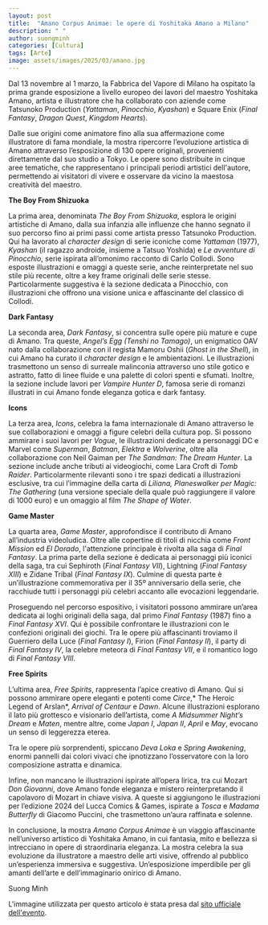 ```yaml
---
layout: post
title:  "Amano Corpus Animae: le opere di Yoshitaka Amano a Milano"
description: " "
author: suongminh
categories: [Cultura]
tags: [Arte]
image: assets/images/2025/03/amano.jpg
---
```

Dal 13 novembre al 1 marzo, la Fabbrica del Vapore di Milano ha ospitato la prima grande esposizione a livello europeo dei lavori del maestro Yoshitaka Amano, artista e illustratore che ha collaborato con aziende come Tatsunoko Production (*Yattaman*, *Pinocchio*, *Kyashan*) e Square Enix (*Final Fantasy*, *Dragon Quest*, *Kingdom Hearts*).

Dalle sue origini come animatore fino alla sua affermazione come illustratore di fama mondiale, la mostra ripercorre l’evoluzione artistica di Amano attraverso l’esposizione di 130 opere originali, provenienti direttamente dal suo studio a Tokyo. Le opere sono distribuite in cinque aree tematiche, che rappresentano i principali periodi artistici dell'autore, permettendo ai visitatori di vivere e osservare da vicino la maestosa creatività del maestro.

**The Boy From Shizuoka**

La prima area, denominata *The Boy From Shizuoka*, esplora le origini artistiche di Amano, dalla sua infanzia alle influenze che hanno segnato il suo percorso fino ai primi passi come artista presso Tatsunoko Production. Qui ha lavorato al *character design* di serie iconiche come *Yattaman* (1977), *Kyashan* (il ragazzo androide, insieme a Tatsuo Yoshida) e *Le avventure di Pinocchio*, serie ispirata all’omonimo racconto di Carlo Collodi. Sono esposte illustrazioni e omaggi a queste serie, anche reinterpretate nel suo stile più recente, oltre a key frame originali delle serie stesse. Particolarmente suggestiva è la sezione dedicata a Pinocchio, con illustrazioni che offrono una visione unica e affascinante del classico di Collodi.

**Dark Fantasy**

La seconda area, *Dark Fantasy*, si concentra sulle opere più mature e cupe di Amano. Tra queste, *Angel’s Egg (Tenshi no Tamago)*, un enigmatico OAV nato dalla collaborazione con il regista Mamoru Oshii (*Ghost in the Shell*), in cui Amano ha curato il *character design* e le ambientazioni. Le illustrazioni trasmettono un senso di surreale malinconia attraverso uno stile gotico e astratto, fatto di linee fluide e una palette di colori spenti e sfumati. Inoltre, la sezione include lavori per *Vampire Hunter D*, famosa serie di romanzi illustrati in cui Amano fonde eleganza gotica e dark fantasy.

**Icons**

La terza area, *Icons*, celebra la fama internazionale di Amano attraverso le sue collaborazioni e omaggi a figure celebri della cultura pop. Si possono ammirare i suoi lavori per *Vogue*, le illustrazioni dedicate a personaggi DC e Marvel come *Superman*, *Batman*, *Elektra* e *Wolverine*, oltre alla collaborazione con Neil Gaiman per *The Sandman: The Dream Hunter*. La sezione include anche tributi ai videogiochi, come Lara Croft di *Tomb Raider*. Particolarmente rilevanti sono i tre spazi dedicati a illustrazioni esclusive, tra cui l’immagine della carta di *Liliana, Planeswalker per Magic: The Gathering* (una versione speciale della quale può raggiungere il valore di 1000 euro) e un omaggio al film *The Shape of Water*.

**Game Master**

La quarta area, *Game Master*, approfondisce il contributo di Amano all’industria videoludica. Oltre alle copertine di titoli di nicchia come *Front Mission* ed *El Dorado*, l'attenzione principale è rivolta alla saga di *Final Fantasy*. La prima parte della sezione è dedicata ai personaggi più iconici della saga, tra cui Sephiroth (*Final Fantasy VII*), Lightning (*Final Fantasy XIII*) e Zidane Tribal (*Final Fantasy IX*). Culmine di questa parte è un’illustrazione commemorativa per il 35º anniversario della serie, che racchiude tutti i personaggi più celebri accanto alle evocazioni leggendarie.

Proseguendo nel percorso espositivo, i visitatori possono ammirare un’area dedicata ai loghi originali della saga, dal primo *Final Fantasy* (1987) fino a *Final Fantasy XVI*. Qui è possibile confrontare le illustrazioni con le confezioni originali dei giochi. Tra le opere più affascinanti troviamo il Guerriero della Luce (*Final Fantasy I*), Firion (*Final Fantasy II*), il party di *Final Fantasy IV*, la celebre meteora di *Final Fantasy VII*, e il romantico logo di *Final Fantasy VIII*.

**Free Spirits**

L’ultima area, *Free Spirits*, rappresenta l’apice creativo di Amano. Qui si possono ammirare opere eleganti e potenti come *Circe*,* The Heroic Legend of Arslan*, *Arrival of Centaur* e *Dawn*. Alcune illustrazioni esplorano il lato più grottesco e visionario dell’artista, come *A Midsummer Night’s Dream* e *Maten*, mentre altre, come *Japan I*, *Japan II*, *April* e *May*, evocano un senso di leggerezza eterea.

Tra le opere più sorprendenti, spiccano *Deva Loka* e *Spring Awakening*, enormi pannelli dai colori vivaci che ipnotizzano l’osservatore con la loro composizione astratta e dinamica.

Infine, non mancano le illustrazioni ispirate all’opera lirica, tra cui Mozart *Don Giovanni*, dove Amano fonde eleganza e mistero reinterpretando il capolavoro di Mozart in chiave visiva. A queste si aggiungono le illustrazioni per l’edizione 2024 del Lucca Comics & Games, ispirate a *Tosca* e *Madama Butterfly* di Giacomo Puccini, che trasmettono un’aura raffinata e solenne.

In conclusione, la mostra *Amano Corpus Animae* è un viaggio affascinante nell’universo artistico di Yoshitaka Amano, in cui fantasia, mito e bellezza si intrecciano in opere di straordinaria eleganza. La mostra celebra la sua evoluzione da illustratore a maestro delle arti visive, offrendo al pubblico un’esperienza immersiva e suggestiva. Un’esposizione imperdibile per gli amanti dell’arte e dell’immaginario onirico di Amano.


Suong Minh


L'immagine utilizzata per questo articolo è stata presa dal [sito ufficiale dell'evento](https://amanocorpusanimae.com/).